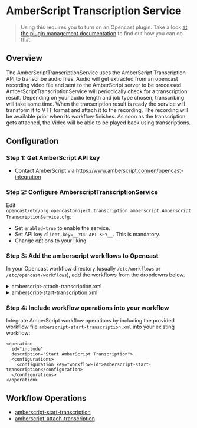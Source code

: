 AmberScript Transcription Service
=================================

> Using this requires you to turn on an Opencast plugin.
> Take a look [at the plugin management documentation](plugin-management.md) to find out how you can do that.

Overview
--------

The AmberScriptTranscriptionService uses the AmberScript Transcription API to transcribe audio files.
Audio will get extracted from an opencast recording video file and sent to the AmberScript server to be processed.
AmberScriptTranscriptionService will periodically check for a transcription result.
Depending on your audio length and job type chosen, transcribing will take some time.
When the transcription result is ready the service will transform it to VTT format and attach it to the recording.
The recording will be available prior when its workflow finishes.
As soon as the transcription gets attached, the Video will be able to be played back using transcriptions.


Configuration
-------------

### Step 1: Get AmberScript API key

* Contact AmberScript via https://www.amberscript.com/en/opencast-integration

### Step 2: Configure AmberscriptTranscriptionService

Edit `opencast/etc/org.opencastproject.transcription.amberscript.AmberscriptTranscriptionService.cfg`:

* Set `enabled=true` to enable the service.
* Set API key `client.key=__YOU-API-KEY__`. This is mandatory.
* Change options to your liking.

### Step 3: Add the amberscript workflows to Opencast

In your Opencast workflow directory (usually `/etc/workflows` or `/etc/opencast/workflows`), add the workflows from the
dropdowns below.

<details>

<summary>amberscript-attach-transcription.xml</summary>

```xml
<?xml version="1.0" encoding="UTF-8"?>
<definition xmlns="http://workflow.opencastproject.org">
  <id>amberscript-attach-transcripts</id>
  <title>Attach caption/transcripts generated by AmberScript</title>
  <tags />
  <description>Attach transcription generated by the AmberScript service.
    This is an internal workflow, started by the Transcription Service.
  </description>
  <configuration_panel />

  <operations>

    <!-- Attach caption/transcript -->

    <operation id="amberscript-attach-transcription"
      fail-on-error="true"
      exception-handler-workflow="partial-error"
      description="Attach captions/transcription">
      <configurations>
        <!-- This is filled out by the transcription service when starting this workflow -->
        <configuration key="transcription-job-id">${transcriptionJobId}</configuration>
        <!-- Caption generated will have the default flavor based on the target-caption-format e.g. captions/vtt -->
        <configuration key="target-caption-format">vtt</configuration>
        <configuration key="target-tag">engage-download</configuration>
      </configurations>
    </operation>

    <!-- Merge caption/transcript to existing publication and republish -->
    <operation id="publish-engage"
      fail-on-error="true"
      exception-handler-workflow="partial-error"
      description="Distribute and publish to engage server">
      <configurations>
        <configuration key="download-source-flavors">dublincore/*,security/*</configuration>
        <configuration key="download-source-tags">engage-download</configuration>
        <configuration key="strategy">merge</configuration>
        <configuration key="check-availability">false</configuration>
      </configurations>
    </operation>

    <operation
      id="republish-oaipmh"
      exception-handler-workflow="partial-error"
      description="Update recording metadata in default OAI-PMH repository">
      <configurations>
        <configuration key="source-flavors">dublincore/*,security/*</configuration>
        <configuration key="download-source-tags">engage-download</configuration>
        <configuration key="repository">default</configuration>
      </configurations>
    </operation>

    <!-- Archive media package -->

    <operation id="snapshot"
      fail-on-error="true"
      exception-handler-workflow="partial-error"
      description="Archive media package">
      <configurations>
        <configuration key="source-flavors">*/*</configuration>
      </configurations>
    </operation>

    <!-- Clean up work artifacts -->

    <operation
        id="cleanup"
        fail-on-error="false"
        description="Remove temporary processing artifacts">
      <configurations>
        <configuration key="delete-external">true</configuration>
        <!-- FixMe Don't clean up ACLs until workflow service no longer looks for them in the WFR. -->
        <configuration key="preserve-flavors">security/*</configuration>
      </configurations>
    </operation>

  </operations>

</definition>
```

</details>

<details>

<summary>amberscript-start-transcription.xml</summary>

```xml
<?xml version="1.0" encoding="UTF-8"?>
<definition xmlns="http://workflow.opencastproject.org">
  <id>amberscript-start-transcription</id>
  <title>Start AmberScript Transcription</title>
  <tags>
    <tag>archive</tag>
  </tags>
  <description>Start the AmberScript transcription</description>

  <operations>

    <operation
        id="defaults"
        description="Applying default values for AmberScript Transcriptions">
      <configurations>
        <configuration key="skipFlavor">captions/vtt</configuration>
        <configuration key="language">en</configuration>
        <configuration key="jobtype">direct</configuration>
      </configurations>
    </operation>

    <operation
        id="encode"
        fail-on-error="true"
        exception-handler-workflow="partial-error"
        description="Encoding audio for transcription">
      <configurations>
        <configuration key="source-flavor">*/source</configuration>
        <configuration key="target-flavor">audio/mp3</configuration>
        <configuration key="target-tags">transcript</configuration>
        <configuration key="encoding-profile">audio-mp3</configuration>
      </configurations>
    </operation>

    <operation
        id="amberscript-start-transcription"
        max-attempts="3"
        retry-strategy="hold"
        fail-on-error="true"
        exception-handler-workflow="partial-error"
        description="Start AmberScript transcription job">
      <configurations>
          <configuration key="source-tag">transcript</configuration>
          <configuration key="language">${language}</configuration>
        <configuration key="jobtype">${jobtype}</configuration>
        <configuration key="skip-if-flavor-exists">${skipFlavor}</configuration>
      </configurations>
    </operation>

  </operations>

</definition>
```

</details>

### Step 4: Include workflow operations into your workflow

Integrate AmberScript workflow operations by including the provided workflow file `amberscript-start-transcription.xml`
into your existing workflow:

```
<operation
  id="include"
  description="Start AmberScript Transcription">
  <configurations>
    <configuration key="workflow-id">amberscript-start-transcription</configuration>
  </configurations>
</operation>
```

Workflow Operations
-------------------

* [amberscript-start-transcription](../../workflowoperationhandlers/amberscript-start-transcription-woh.md)
* [amberscript-attach-transcription](../../workflowoperationhandlers/amberscript-attach-transcription-woh.md)

